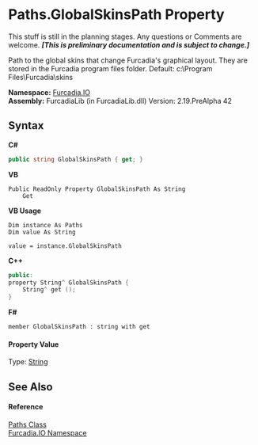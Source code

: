 # Paths.GlobalSkinsPath Property 
This stuff is still in the planning stages. Any questions or Comments are welcome. _**\[This is preliminary documentation and is subject to change.\]**_

Path to the global skins that change Furcadia's graphical layout. They are stored in the Furcadia program files folder. 
Default: c:\Program Files\Furcadia\skins


**Namespace:**&nbsp;<a href="N_Furcadia_IO">Furcadia.IO</a><br />**Assembly:**&nbsp;FurcadiaLib (in FurcadiaLib.dll) Version: 2.19.PreAlpha 42

## Syntax

**C#**<br />
``` C#
public string GlobalSkinsPath { get; }
```

**VB**<br />
``` VB
Public ReadOnly Property GlobalSkinsPath As String
	Get
```

**VB Usage**<br />
``` VB Usage
Dim instance As Paths
Dim value As String

value = instance.GlobalSkinsPath

```

**C++**<br />
``` C++
public:
property String^ GlobalSkinsPath {
	String^ get ();
}
```

**F#**<br />
``` F#
member GlobalSkinsPath : string with get

```


#### Property Value
Type: <a href="http://msdn2.microsoft.com/en-us/library/s1wwdcbf" target="_blank">String</a>

## See Also


#### Reference
<a href="T_Furcadia_IO_Paths">Paths Class</a><br /><a href="N_Furcadia_IO">Furcadia.IO Namespace</a><br />